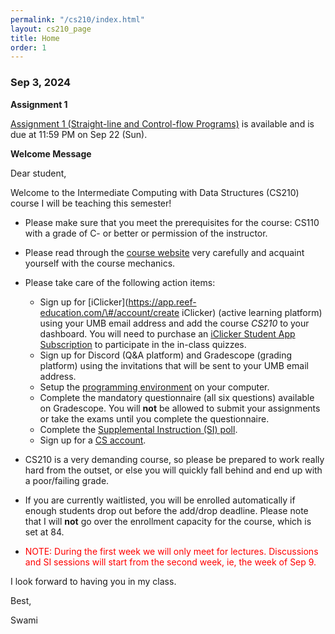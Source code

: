```yaml
---
permalink: "/cs210/index.html"
layout: cs210_page
title: Home
order: 1
---
```


### Sep 3, 2024

**Assignment 1**

 [Assignment 1 (Straight-line and Control-flow Programs)](assignments.html) is available and is due at 11:59 PM on Sep 22 (Sun).
 
**Welcome Message**

Dear student,

Welcome to the Intermediate Computing with Data Structures (CS210) course I will be teaching this semester!

- Please make sure that you meet the prerequisites for the course: CS110 with a grade of C- or better or permission of the instructor.

- Please read through the [course website](/cs210/) very carefully and acquaint yourself with the course mechanics.

- Please take care of the following action items:
  - Sign up for [iClicker](https://app.reef-education.com/\#/account/create iClicker) (active learning platform) using your UMB email address and add the course *CS210* to your dashboard. You will need to purchase an [iClicker Student App Subscription](https://www.iclicker.com/pricing#student-pricing) to participate in the in-class quizzes.
  - Sign up for Discord (Q&A platform) and Gradescope (grading platform) using the invitations that will be sent to your UMB email address.
  - Setup the [programming environment](programming_environment.html) on your computer.
  - Complete the mandatory questionnaire (all six questions) available on Gradescope. You will **not** be allowed to submit your assignments or take the exams until you complete the questionnaire. 
  - Complete the [Supplemental Instruction (SI) poll](https://forms.gle/4WCsvN7iQDoSf8DV9).
  - Sign up for a [CS account](course_info.html#cs_account).

- CS210 is a very demanding course, so please be prepared to work really hard from the outset, or else you will quickly fall behind and end up with a poor/failing grade.

- If you are currently waitlisted, you will be enrolled automatically if enough students drop out before the add/drop deadline. Please note that I will **not** go over the enrollment capacity for the course, which is set at 84.

- <font color="red">NOTE: During the first week we will only meet for lectures. Discussions and SI sessions will start from the second week, ie, the week of Sep 9.</font>

I look forward to having you in my class.

Best,

Swami
